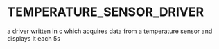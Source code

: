 # TEMPERATURE_SENSOR_DRIVER
a driver written in c which acquires data from a temperature sensor and displays it each 5s
